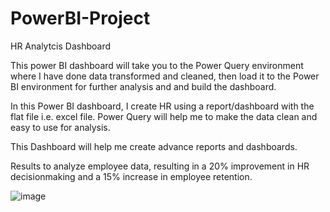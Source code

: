 # PowerBI-Project

HR Analytcis Dashboard

This power BI dashboard will take you to the Power Query environment where I have done data transformed and cleaned, then load it to the Power BI environment for further analysis and and build the dashboard.

In this Power BI dashboard, I create HR using a report/dashboard with the flat file i.e. excel file. Power Query will help me to make the data clean and easy to use for analysis.

This Dashboard will help me create advance reports and dashboards.

Results to analyze employee data, resulting in a 20% improvement in HR decisionmaking
and a 15% increase in employee retention.

![image](https://github.com/srijan7565/PowerBI-Project/assets/133694651/25fe615b-3635-4b26-be7d-5d01917c5f1e)

